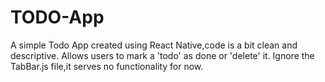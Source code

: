 # TODO-App
A simple Todo App created using React Native,code is a bit clean and descriptive.
Allows users to mark a 'todo' as done or 'delete' it.
Ignore the TabBar.js file,it serves no functionality for now.
